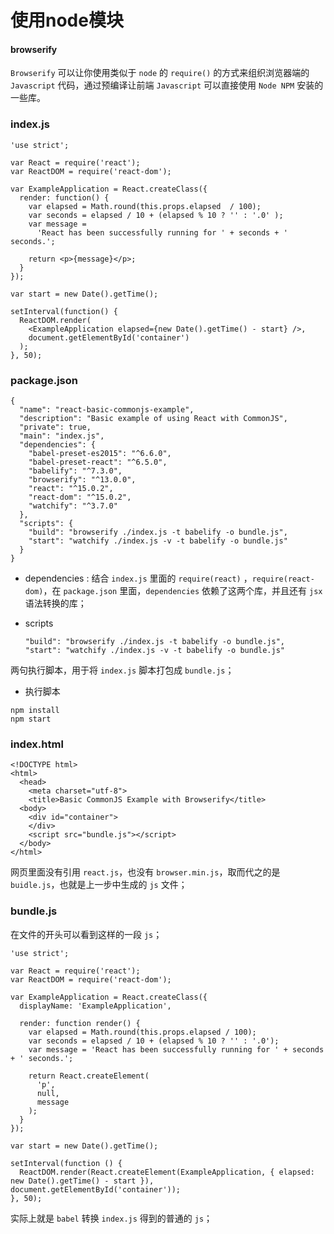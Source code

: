 # 使用node模块

#### browserify

`Browserify` 可以让你使用类似于 `node` 的 `require()` 的方式来组织浏览器端的 `Javascript` 代码，通过预编译让前端 `Javascript` 可以直接使用 `Node NPM` 安装的一些库。

### index.js

```
'use strict';

var React = require('react');
var ReactDOM = require('react-dom');

var ExampleApplication = React.createClass({
  render: function() {
    var elapsed = Math.round(this.props.elapsed  / 100);
    var seconds = elapsed / 10 + (elapsed % 10 ? '' : '.0' );
    var message =
      'React has been successfully running for ' + seconds + ' seconds.';

    return <p>{message}</p>;
  }
});

var start = new Date().getTime();

setInterval(function() {
  ReactDOM.render(
    <ExampleApplication elapsed={new Date().getTime() - start} />,
    document.getElementById('container')
  );
}, 50);
```

### package.json

```
{
  "name": "react-basic-commonjs-example",
  "description": "Basic example of using React with CommonJS",
  "private": true,
  "main": "index.js",
  "dependencies": {
    "babel-preset-es2015": "^6.6.0",
    "babel-preset-react": "^6.5.0",
    "babelify": "^7.3.0",
    "browserify": "^13.0.0",
    "react": "^15.0.2",
    "react-dom": "^15.0.2",
    "watchify": "^3.7.0"
  },
  "scripts": {
    "build": "browserify ./index.js -t babelify -o bundle.js",
    "start": "watchify ./index.js -v -t babelify -o bundle.js"
  }
}
```

- dependencies : 结合 `index.js` 里面的 `require(react)` ，`require(react-dom)`，在 `package.json` 里面，`dependencies` 依赖了这两个库，并且还有 `jsx` 语法转换的库；

- scripts 

	```
    "build": "browserify ./index.js -t babelify -o bundle.js",
    "start": "watchify ./index.js -v -t babelify -o bundle.js"
	```
两句执行脚本，用于将 `index.js` 脚本打包成 `bundle.js`；

- 执行脚本

```
npm install
npm start
```

### index.html

```
<!DOCTYPE html>
<html>
  <head>
    <meta charset="utf-8">
    <title>Basic CommonJS Example with Browserify</title>
  <body>
    <div id="container">
    </div>
    <script src="bundle.js"></script>
  </body>
</html>
```
网页里面没有引用 `react.js`，也没有 `browser.min.js`，取而代之的是 `buidle.js`，也就是上一步中生成的 `js` 文件；

### bundle.js

在文件的开头可以看到这样的一段 `js`；

```
'use strict';

var React = require('react');
var ReactDOM = require('react-dom');

var ExampleApplication = React.createClass({
  displayName: 'ExampleApplication',

  render: function render() {
    var elapsed = Math.round(this.props.elapsed / 100);
    var seconds = elapsed / 10 + (elapsed % 10 ? '' : '.0');
    var message = 'React has been successfully running for ' + seconds + ' seconds.';

    return React.createElement(
      'p',
      null,
      message
    );
  }
});

var start = new Date().getTime();

setInterval(function () {
  ReactDOM.render(React.createElement(ExampleApplication, { elapsed: new Date().getTime() - start }), document.getElementById('container'));
}, 50);
```
实际上就是 `babel` 转换 `index.js` 得到的普通的 `js`；



